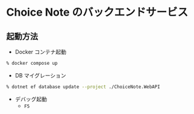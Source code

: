 # Choice Note のバックエンドサービス

## 起動方法

- Docker コンテナ起動

```zsh
% docker compose up
```

- DB マイグレーション

```zsh
% dotnet ef database update --project ./ChoiceNote.WebAPI
```

- デバッグ起動
  - `F5`
